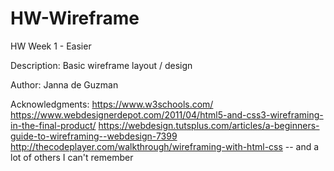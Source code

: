 # HW-Wireframe
HW Week 1 - Easier

Description: 
Basic wireframe layout / design 

Author:
Janna de Guzman

Acknowledgments:
https://www.w3schools.com/
https://www.webdesignerdepot.com/2011/04/html5-and-css3-wireframing-in-the-final-product/
https://webdesign.tutsplus.com/articles/a-beginners-guide-to-wireframing--webdesign-7399
http://thecodeplayer.com/walkthrough/wireframing-with-html-css
-- and a lot of others I can't remember 
